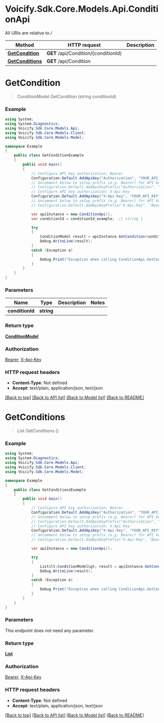 # Voicify.Sdk.Core.Models.Api.ConditionApi

All URIs are relative to */*

Method | HTTP request | Description
------------- | ------------- | -------------
[**GetCondition**](ConditionApi.md#getcondition) | **GET** /api/Condition/{conditionId} | 
[**GetConditions**](ConditionApi.md#getconditions) | **GET** /api/Condition | 

<a name="getcondition"></a>
# **GetCondition**
> ConditionModel GetCondition (string conditionId)



### Example
```csharp
using System;
using System.Diagnostics;
using Voicify.Sdk.Core.Models.Api;
using Voicify.Sdk.Core.Models.Client;
using Voicify.Sdk.Core.Models.Model;

namespace Example
{
    public class GetConditionExample
    {
        public void main()
        {
            // Configure API key authorization: Bearer
            Configuration.Default.AddApiKey("Authorization", "YOUR_API_KEY");
            // Uncomment below to setup prefix (e.g. Bearer) for API key, if needed
            // Configuration.Default.AddApiKeyPrefix("Authorization", "Bearer");
            // Configure API key authorization: X-Api-Key
            Configuration.Default.AddApiKey("X-Api-Key", "YOUR_API_KEY");
            // Uncomment below to setup prefix (e.g. Bearer) for API key, if needed
            // Configuration.Default.AddApiKeyPrefix("X-Api-Key", "Bearer");

            var apiInstance = new ConditionApi();
            var conditionId = conditionId_example;  // string | 

            try
            {
                ConditionModel result = apiInstance.GetCondition(conditionId);
                Debug.WriteLine(result);
            }
            catch (Exception e)
            {
                Debug.Print("Exception when calling ConditionApi.GetCondition: " + e.Message );
            }
        }
    }
}
```

### Parameters

Name | Type | Description  | Notes
------------- | ------------- | ------------- | -------------
 **conditionId** | **string**|  | 

### Return type

[**ConditionModel**](ConditionModel.md)

### Authorization

[Bearer](../README.md#Bearer), [X-Api-Key](../README.md#X-Api-Key)

### HTTP request headers

 - **Content-Type**: Not defined
 - **Accept**: text/plain, application/json, text/json

[[Back to top]](#) [[Back to API list]](../README.md#documentation-for-api-endpoints) [[Back to Model list]](../README.md#documentation-for-models) [[Back to README]](../README.md)
<a name="getconditions"></a>
# **GetConditions**
> List<ConditionModel> GetConditions ()



### Example
```csharp
using System;
using System.Diagnostics;
using Voicify.Sdk.Core.Models.Api;
using Voicify.Sdk.Core.Models.Client;
using Voicify.Sdk.Core.Models.Model;

namespace Example
{
    public class GetConditionsExample
    {
        public void main()
        {
            // Configure API key authorization: Bearer
            Configuration.Default.AddApiKey("Authorization", "YOUR_API_KEY");
            // Uncomment below to setup prefix (e.g. Bearer) for API key, if needed
            // Configuration.Default.AddApiKeyPrefix("Authorization", "Bearer");
            // Configure API key authorization: X-Api-Key
            Configuration.Default.AddApiKey("X-Api-Key", "YOUR_API_KEY");
            // Uncomment below to setup prefix (e.g. Bearer) for API key, if needed
            // Configuration.Default.AddApiKeyPrefix("X-Api-Key", "Bearer");

            var apiInstance = new ConditionApi();

            try
            {
                List&lt;ConditionModel&gt; result = apiInstance.GetConditions();
                Debug.WriteLine(result);
            }
            catch (Exception e)
            {
                Debug.Print("Exception when calling ConditionApi.GetConditions: " + e.Message );
            }
        }
    }
}
```

### Parameters
This endpoint does not need any parameter.

### Return type

[**List<ConditionModel>**](ConditionModel.md)

### Authorization

[Bearer](../README.md#Bearer), [X-Api-Key](../README.md#X-Api-Key)

### HTTP request headers

 - **Content-Type**: Not defined
 - **Accept**: text/plain, application/json, text/json

[[Back to top]](#) [[Back to API list]](../README.md#documentation-for-api-endpoints) [[Back to Model list]](../README.md#documentation-for-models) [[Back to README]](../README.md)
